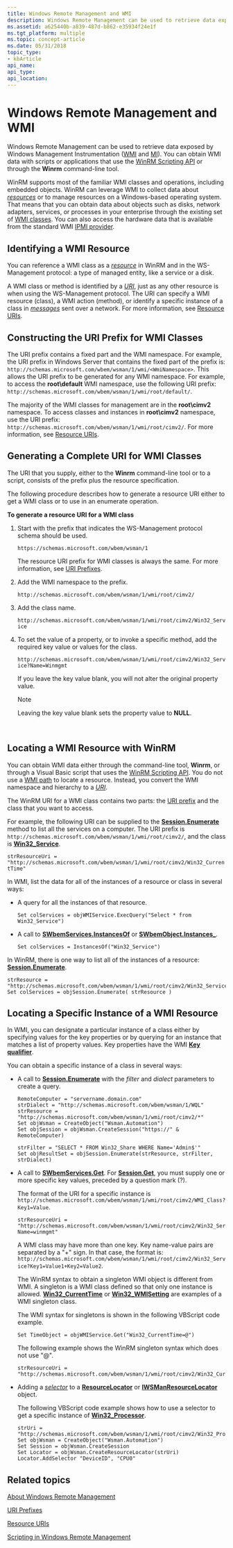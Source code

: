 ```yaml
---
title: Windows Remote Management and WMI
description: Windows Remote Management can be used to retrieve data exposed by Windows Management Instrumentation.
ms.assetid: a625440b-a839-487d-b862-e35934f24e1f
ms.tgt_platform: multiple
ms.topic: concept-article
ms.date: 05/31/2018
topic_type: 
- kbArticle
api_name: 
api_type: 
api_location: 
---
```


# Windows Remote Management and WMI

Windows Remote Management can be used to retrieve data exposed by Windows Management Instrumentation ([WMI](/windows/desktop/WmiSdk/wmi-start-page) and [MI](/previous-versions/windows/desktop/wmi_v2/windows-management-infrastructure)). You can obtain WMI data with scripts or applications that use the [WinRM Scripting API](winrm-scripting-api.md) or through the **Winrm** command-line tool.

WinRM supports most of the familiar WMI classes and operations, including embedded objects. WinRM can leverage WMI to collect data about [*resources*](windows-remote-management-glossary.md) or to manage resources on a Windows-based operating system. That means that you can obtain data about objects such as disks, network adapters, services, or processes in your enterprise through the existing set of [WMI classes](/windows/desktop/WmiSdk/wmi-classes). You can also access the hardware data that is available from the standard WMI [IPMI provider](/previous-versions/windows/desktop/ipmiprv/ipmi-provider).

## Identifying a WMI Resource

You can reference a WMI class as a [*resource*](windows-remote-management-glossary.md) in WinRM and in the WS-Management protocol: a type of managed entity, like a service or a disk.

A WMI class or method is identified by a [*URI*](windows-remote-management-glossary.md), just as any other resource is when using the WS-Management protocol. The URI can specify a WMI resource (class), a WMI action (method), or identify a specific instance of a class in [*messages*](windows-remote-management-glossary.md) sent over a network. For more information, see [Resource URIs](resource-uris.md).

## Constructing the URI Prefix for WMI Classes

The URI prefix contains a fixed part and the WMI namespace. For example, the URI prefix in Windows Server that contains the fixed part of the prefix is: `http://schemas.microsoft.com/wbem/wsman/1/wmi/<WmiNamespace>`. This allows the URI prefix to be generated for any WMI namespace. For example, to access the **root\\default** WMI namespace, use the following URI prefix: `http://schemas.microsoft.com/wbem/wsman/1/wmi/root/default/`.

The majority of the WMI classes for management are in the **root\\cimv2** namespace. To access classes and instances in **root\\cimv2** namespace, use the URI prefix: `http://schemas.microsoft.com/wbem/wsman/1/wmi/root/cimv2/`. For more information, see [Resource URIs](resource-uris.md).

## Generating a Complete URI for WMI Classes

The URI that you supply, either to the **Winrm** command-line tool or to a script, consists of the prefix plus the resource specification.

The following procedure describes how to generate a resource URI either to get a WMI class or to use in an enumerate operation.

**To generate a resource URI for a WMI class**

1.  Start with the prefix that indicates the WS-Management protocol schema should be used.

    `https://schemas.microsoft.com/wbem/wsman/1`

    The resource URI prefix for WMI classes is always the same. For more information, see [URI Prefixes](uri-prefixes.md).

2.  Add the WMI namespace to the prefix.

    `http://schemas.microsoft.com/wbem/wsman/1/wmi/root/cimv2/`

3.  Add the class name.

    `http://schemas.microsoft.com/wbem/wsman/1/wmi/root/cimv2/Win32_Service`

4.  To set the value of a property, or to invoke a specific method, add the required key value or values for the class.

    `http://schemas.microsoft.com/wbem/wsman/1/wmi/root/cimv2/Win32_Service?Name=Winmgmt`

    If you leave the key value blank, you will not alter the original property value.

    > [!Note]  
    > Leaving the key value blank sets the property value to **NULL**.

     

## Locating a WMI Resource with WinRM

You can obtain WMI data either through the command-line tool, **Winrm**, or through a Visual Basic script that uses the [WinRM Scripting API](winrm-scripting-api.md). You do not use a [WMI path](/windows/desktop/WmiSdk/describing-the-location-of-a-wmi-object) to locate a resource. Instead, you convert the WMI namespace and hierarchy to a [*URI*](windows-remote-management-glossary.md).

The WinRM URI for a WMI class contains two parts: the [URI prefix](uri-prefixes.md) and the class that you want to access.

For example, the following URI can be supplied to the [**Session.Enumerate**](session-enumerate.md) method to list all the services on a computer. The URI prefix is `http://schemas.microsoft.com/wbem/wsman/1/wmi/root/cimv2/`, and the class is [**Win32\_Service**](/windows/desktop/CIMWin32Prov/win32-service).

`strResourceUri = "http://schemas.microsoft.com/wbem/wsman/1/wmi/root/cimv2/Win32_CurrentTime"`

In WMI, list the data for all of the instances of a resource or class in several ways:

-   A query for all the instances of that resource.

    `Set colServices = objWMIService.ExecQuery("Select * from Win32_Service")`

-   A call to [**SWbemServices.InstancesOf**](/windows/desktop/WmiSdk/swbemservices-instancesof) or [**SWbemObject.Instances\_**](/windows/desktop/WmiSdk/swbemobject-instances-).

    `Set colServices = InstancesOf("Win32_Service")`

In WinRM, there is one way to list all of the instances of a resource: [**Session.Enumerate**](session-enumerate.md).


```VB
strResource = "http://schemas.microsoft.com/wbem/wsman/1/wmi/root/cimv2/Win32_Service"
Set colServices = objSession.Enumerate( strResource )
```



## Locating a Specific Instance of a WMI Resource

In WMI, you can designate a particular instance of a class either by specifying values for the key properties or by querying for an instance that matches a list of property values. Key properties have the WMI [**Key qualifier**](/windows/desktop/WmiSdk/key-qualifier).

You can obtain a specific instance of a class in several ways:

-   A call to [**Session.Enumerate**](session-enumerate.md) with the *filter* and *dialect* parameters to create a query.

    ```VB
    RemoteComputer = "servername.domain.com"
    strDialect = "http://schemas.microsoft.com/wbem/wsman/1/WQL"
    strResource = "http://schemas.microsoft.com/wbem/wsman/1/wmi/root/cimv2/*"
    Set objWsman = CreateObject("Wsman.Automation")
    Set objSession = objWsman.CreateSession("https://" & RemoteComputer)

    strFilter = "SELECT * FROM Win32_Share WHERE Name='Admin$'"
    Set objResultSet = objSession.Enumerate(strResource, strFilter, strDialect)
    ```

    

-   A call to [**SWbemServices.Get**](/windows/desktop/WmiSdk/swbemservices-get). For [**Session.Get**](session-get.md), you must supply one or more specific key values, preceded by a question mark (?).

    The format of the URI for a specific instance is `http://schemas.microsoft.com/wbem/wsman/1/wmi/root/cimv2/WMI_Class?Key1=Value`.

    ```VB
    strResourceUri = "http://schemas.microsoft.com/wbem/wsman/1/wmi/root/cimv2/Win32_Service?Name=winmgmt"
    ```

    

    A WMI class may have more than one key. Key name-value pairs are separated by a "+" sign. In that case, the format is: `http://schemas.microsoft.com/wbem/wsman/1/wmi/root/cimv2/Win32_Service?Key1=Value1+Key2=Value2`.

    The WinRM syntax to obtain a singleton WMI object is different from WMI. A singleton is a WMI class defined so that only one instance is allowed. [**Win32\_CurrentTime**](/previous-versions/windows/desktop/wmitimepprov/win32-currenttime) or [**Win32\_WMISetting**](/windows/desktop/CIMWin32Prov/win32-wmisetting) are examples of a WMI singleton class.

    The WMI syntax for singletons is shown in the following VBScript code example.

    ```VB
    Set TimeObject = objWMIService.Get("Win32_CurrentTime=@")
    ```

    

    The following example shows the WinRM singleton syntax which does not use "@".

    ```VB
    strResourceUri = "http://schemas.microsoft.com/wbem/wsman/1/wmi/root/cimv2/Win32_CurrentTime"
    ```

    

-   Adding a [*selector*](windows-remote-management-glossary.md) to a [**ResourceLocator**](resourcelocator.md) or [**IWSManResourceLocator**](/windows/desktop/api/WSManDisp/nn-wsmandisp-iwsmanresourcelocator) object.

    The following VBScript code example shows how to use a selector to get a specific instance of [**Win32\_Processor**](/windows/desktop/CIMWin32Prov/win32-processor).

    ```VB
    strUri = "http://schemas.microsoft.com/wbem/wsman/1/wmi/root/cimv2/Win32_Processor"
    Set objWsman = CreateObject("Wsman.Automation")
    Set Session = objWsman.CreateSession
    Set Locator = objWsman.CreateResourceLocator(strUri)
    Locator.AddSelector "DeviceID", "CPU0"
    ```

    

## Related topics

<dl> <dt>

[About Windows Remote Management](about-windows-remote-management.md)
</dt> <dt>

[URI Prefixes](uri-prefixes.md)
</dt> <dt>

[Resource URIs](resource-uris.md)
</dt> <dt>

[Scripting in Windows Remote Management](scripting-in-windows-remote-management.md)
</dt> </dl>
